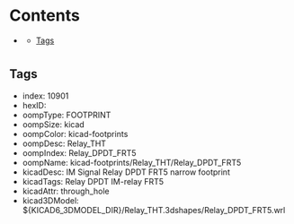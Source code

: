 



Contents
========

* [](#)
	* [Tags](#tags)

# 

## Tags

- index: 10901
- hexID: 
- oompType: FOOTPRINT
- oompSize: kicad
- oompColor: kicad-footprints
- oompDesc: Relay_THT
- oompIndex: Relay_DPDT_FRT5
- oompName: kicad-footprints/Relay_THT/Relay_DPDT_FRT5
- kicadDesc: IM Signal Relay DPDT FRT5 narrow footprint
- kicadTags: Relay DPDT IM-relay FRT5
- kicadAttr: through_hole
- kicad3DModel: ${KICAD6_3DMODEL_DIR}/Relay_THT.3dshapes/Relay_DPDT_FRT5.wrl
